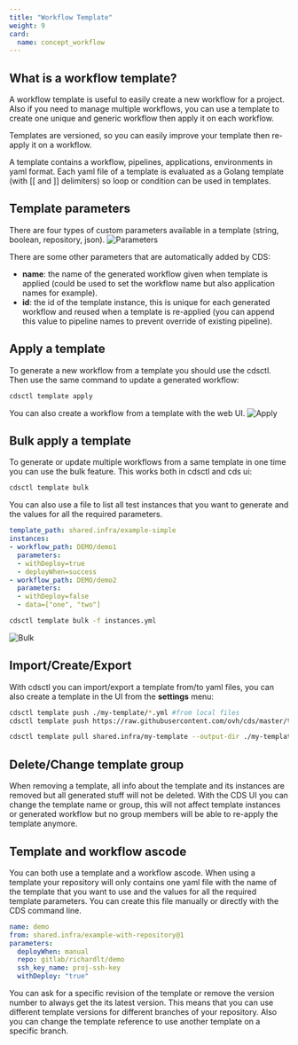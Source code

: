 ```yaml
---
title: "Workflow Template"
weight: 9
card: 
  name: concept_workflow
---
```


## What is a workflow template?
A workflow template is useful to easily create a new workflow for a project. Also if you need to manage multiple workflows, you can 
use a template to create one unique and generic workflow then apply it on each workflow.

Templates are versioned, so you can easily improve your template then re-apply it on a workflow.

A template contains a workflow, pipelines, applications, environments in yaml format.
Each yaml file of a template is evaluated as a Golang template (with [[ and ]] delimiters) so loop or condition can be used in templates.

## Template parameters
There are four types of custom parameters available in a template (string, boolean, repository, json).
![Parameters](/images/workflow_template_parameters.png)

There are some other parameters that are automatically added by CDS:

* **name**: the name of the generated workflow given when template is applied (could be used to set the workflow name but also application names for example).
* **id**: the id of the template instance, this is unique for each generated workflow and reused when a template is re-applied (you can append this value to pipeline names to prevent override of existing pipeline).

## Apply a template
To generate a new workflow from a template you should use the cdsctl. Then use the same command to update a generated workflow:
```sh
cdsctl template apply
```
<asciinema-player src="/images/workflow_template_apply.cast" cols="100" rows="25" autoplay="true" loop="true"></asciinema-player>

You can also create a workflow from a template with the web UI.
![Apply](/images/workflow_template_apply_ui.gif)

## Bulk apply a template
To generate or update multiple workflows from a same template in one time you can use the bulk feature. This works both in cdsctl and cds ui:
```sh
cdsctl template bulk
```

You can also use a file to list all test instances that you want to generate and the values for all the required parameters.
```yaml
template_path: shared.infra/example-simple                                                          
instances:                                                                                          
- workflow_path: DEMO/demo1                                                                         
  parameters:                                                                                       
  - withDeploy=true                                                                                 
  - deployWhen=success                                                                              
- workflow_path: DEMO/demo2                                                                         
  parameters:                                                                                       
  - withDeploy=false                                                                                
  - data=["one", "two"] 
```
```sh
cdsctl template bulk -f instances.yml
```

<asciinema-player src="/images/workflow_template_bulk.cast" cols="100" rows="25" autoplay="true" loop="true"></asciinema-player>

![Bulk](/images/workflow_template_bulk_ui.gif)

## Import/Create/Export
With cdsctl you can import/export a template from/to yaml files, you can also create a template in the UI from the **settings** menu:
```sh
cdsctl template push ./my-template/*.yml #from local files
cdsctl template push https://raw.githubusercontent.com/ovh/cds/master/tests/fixtures/template/simple/example-simple.yml #from remote files

cdsctl template pull shared.infra/my-template --output-dir ./my-template
```
<asciinema-player src="/images/workflow_template_pull_push.cast" cols="100" rows="25" autoplay="true" loop="true"></asciinema-player>

## Delete/Change template group
When removing a template, all info about the template and its instances are removed but all generated stuff will not be deleted.
With the CDS UI you can change the template name or group, this will not affect template instances or generated workflow but no group members will be able to re-apply the template anymore. 

## Template and workflow ascode
You can both use a template and a workflow ascode. When using a template your repository will only contains one yaml file with the name of the template that you want to use and the values for all the required template parameters.
You can create this file manually or directly with the CDS command line.

```yaml                                                       
name: demo
from: shared.infra/example-with-repository@1
parameters:
  deployWhen: manual
  repo: gitlab/richardlt/demo
  ssh_key_name: proj-ssh-key
  withDeploy: "true"
```

<asciinema-player src="/images/workflow_template_apply_ascode.cast" cols="100" rows="25" autoplay="true" loop="true"></asciinema-player>

You can ask for a specific revision of the template or remove the version number to always get the its latest version. 
This means that you can use different template versions for different branches of your repository.
Also you can change the template reference to use another template on a specific branch.
